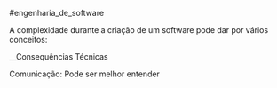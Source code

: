 #engenharia_de_software

A complexidade durante a criação de um software pode dar por vários conceitos:

__Consequências Técnicas

Comunicação: Pode ser melhor entender 
